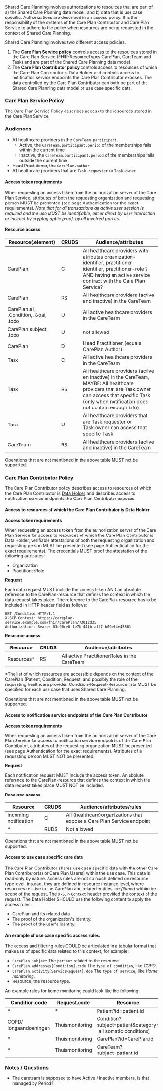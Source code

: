 Shared Care Planning involves authorizations  to resources that are part of a) the Shared Care Planning data model, and b) data that is use case specific. Authorizations are described in an access policy. It is the responsibility of the systems of the Care Plan Contributor and Care Plan Service to adhere to the policy when resources are being requested in the context of Shared Care Planning.

Shared Care Planning involves two different access policies. 
1. The **Care Plan Service policy** controls access to the resources stored in the Care Plan Service (FHIR-ResourceTypes CarePlan, CareTeam and Task) and are part of the Shared Care Planning data model.
2. The **Care Plan Contributor policy** controls access to resources of which the Care Plan Contributor is Data Holder and controls access to notification service endpoints the Care Plan Contributor exposes. The data controlled by the Care Plan Contributor can both be part of the Shared Care Planning data model or use case specific data.

### Care Plan Service Policy

The Care Plan Service Policy describes access to the resources stored in the Care Plan Service. 

### Audiences
* All healthcare providers in the `CareTeam.participant`.
  * Active, the `CareTeam.participant.period` of the memberships falls within the current time.
  * Inactive, the `CareTeam.participant.period` of the memberships falls outside the current time
* Head Practitioner, the `CarePlan.author`
* All healthcare providers that are `Task.requester` or `Task.owner`

#### Access token requirements

When requesting an access token from the authorization server of the Care Plan Service, attributes of both the requesting organization and requesting person MUST be presented (see page Authentication for the exact requirements). _Note that for all transactions an active user session is required and the use MUST be identifiable, either direct by user interaction or indirect by cryptographic proof, by all involved parties._

#### Resource access
| Resource(.element)                     | CRUDS | Audience/attributes                                                                                                                                                                                    |
|----------------------------------------|-------|--------------------------------------------------------------------------------------------------------------------------------------------------------------------------------------------------------|
| CarePlan                               | C     | All healthcare providers with atributes organization-identifier, practitioner-identifier, practitioner-role ?AND having an active service contract with the Care Plan Service?                         |
| CarePlan                               | RS    | All healthcare providers (active and inactive) in the CareTeam                                                                                                                                         |
| CarePlan.all, .Condition, .Goal, .todo | U     | All active healthcare providers in the CareTeam                                                                                                                                                        |
| CarePlan.subject, .todo                | U     | not allowed                                                                                                                                                                                            |
| CarePlan                               | D     | Head Practitioner (equals CarePlan Author)                                                                                                                                                             |
| Task                                   | C     | All active healthcare providers in the CareTeam                                                                                                                                                        |
| Task                                   | RS    | All healthcare providers (active en inactive) in the CareTeam, MAYBE: All healthcare providers that are Task.owner can access that specific Task (only when notification does not contain enough info) |
| Task                                   | U     | All healthcare providers that are Task.requester or Task.owner can access that specific Task                                                                                                           |
| CareTeam                               | RS    | All healthcare providers (active and inactive) in the CareTeam                                                                                                                                         |

Operations that are not mentioned in the above table MUST not be supported.

### Care Plan Contributor Policy

The Care Plan Contributor policy describes access to resources of which the Care Plan Contributor is [Data Holder](https://www.european-health-data-space.com/European_Health_Data_Space_Article_2_(Proposal_3.5.2022).html) and describes access to notification service endpoints the Care Plan Contributor exposes.

#### Access to resources of which the Care Plan Contributor is Data Holder

**Access token requirements**

When requesting an access token from the authorization server of the Care Plan Service for access to resources of which the Care Plan Contributor is Data Holder, verifiable attestations of both the requesting organization and requesting person MUST be presented (see page Authentication for the exact requirements). The credentials MUST proof the attestation of the following attributes:
* Organization
* PractitionerRole


**Request**

Each data request MUST include the access token AND an absolute reference to the CarePlan-resource that defines the context in which the data request takes place. The reference to the CarePlan-resource has to be included in HTTP header field as follows:

```http request
GET /Condition HTTP/1.1
X-SCP-Context: https://careplan-service.example.com/fhir/CarePlan/73012d35
Authorization: Bearer 03c90ce0-fe7b-44fb-aff7-b09ef4e45863
```

**Resource access**

|Resource|CRUDS|Audience/attributes|
|--------|-----|--------|
|Resources*|RS|All active PractitionerRoles in the CareTeam |

*The list of which resources are accessible depends on the context of the CarePlan (Patient, Condition, Request) and possibly the role of the requesting healthcare provider. Condition-Request-Resource lists MUST be specified for each use case that uses Shared Care Planning.

Operations that are not mentioned in the above table MUST not be supported.

#### Access to notification service endpoints of the Care Plan Contributor

**Access token requirements**

When requesting an access token from the authorization server of the Care Plan Service for access to notification service endpoints of the Care Plan Contributor, attributes of the requesting organization MUST be presented (see page Authentication for the exact requirements). Attributes of a requesting person MUST NOT be presented.

**Request**

Each notification request MUST include the access token. An abolute reference to the CarePlan-resource that defines the context in which the data request takes place MUST NOT be included.

**Resource access**

| Resource              | CRUDS | Audience/attributes/rules                                              |
|-----------------------|-------|------------------------------------------------------------------------|
| Incoming notification | C     | All (healthcare)organizations that expose a Care Plan Service endpoint |
| *                     | RUDS  | Not allowed                                                            |

Operations that are not mentioned in the above table MUST not be supported.

#### Access to use case specific care data
The Care Plan Contributor shares use case specific data with the other Care Plan Contributor(s) or Care Plan User(s) within the use case. This data is read-only by nature. Access rules are not so much defined on resource type level, instead, they are defined in resource instance level, where resources relative to the CarePlan and related entities are *filtered* within the scope of the request. The `X-SCP-Context` header provided the context of the request. The Data Holder SHOULD use the following content to apply the access rules:
* CarePlan and its related data
* The proof of the organization's identity.
* The proof of the user's identity.

#### An example of use case specific access rules.

The access and filtering rules COULD be articulated in a tabular format that make use of specific data related to this context, for example:

* `CarePlan.subject` The `patient` related to the resource.
* `CarePlan.addresses[Condition].code` The `type of condition`, like *COPD*.
* `CarePlan.activity[ServiceRequest].doe` The `type of service`, like *Home monitoring*.
* Resource, the resource type.

An example rules for home monitoring could look like the following:

| Condition.code         | Request.code     | Resource                                                    |
|------------------------|------------------|-------------------------------------------------------------|
| *                      | *                | Patient?id=patient.id                                       |
| COPD/ longaandoeningen | Thuismonitoring  | Condition?subject=patient&category=[all somatic conditions] |
| *                      | Thuismonitoring  | CarePlan?id=CarePlan.id                                     |
| *                      | Thuismonitoring  | CareTeam?subject=patient.id                                 |



### Notes / Questions
* The careteam is supposed to have Active / Inactive members, is that managed by Period?
